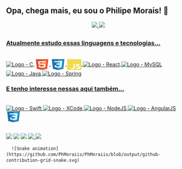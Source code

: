 ## Opa, chega mais, eu sou o Philipe Morais! 👋
<div align="center">
  <a href="https://github.com/PhMoraiis">
  <img height="50%" src="https://github-readme-stats.vercel.app/api?username=phmoraiis&show_icons=true&bg_color=-45deg, #ffd400, #7209b7, #3a0ca3, #4361ee, #ffd400, #ffd400&include_all_commits=true&count_private=true"/>
  <img height="195em" src="https://github-readme-stats.vercel.app/api/top-langs/?username=phmoraiis&layout=compact&langs_count=7&bg_color=-45deg, #ffd400, #7209b7, #3a0ca3, #4361ee, #ffd400, #ffd400"/>
</div>
  
  ##
  
  ### Atualmente estudo essas linguagens e tecnologias...
<div style="display: inline_block"><br>
  <img align="center" alt="Logo - C" height="30" width="40" src="https://cdn.jsdelivr.net/gh/devicons/devicon/icons/c/c-plain.svg" />
  <img align="center" alt="Logo - HTML" height="30" width="40" src="https://raw.githubusercontent.com/devicons/devicon/master/icons/html5/html5-original.svg">
  <img align="center" alt="Logo - CSS" height="30" width="40" src="https://raw.githubusercontent.com/devicons/devicon/master/icons/css3/css3-original.svg">
  <img align="center" alt="Logo - JS" height="30" width="40" src="https://raw.githubusercontent.com/devicons/devicon/master/icons/javascript/javascript-plain.svg">
  <img align="center" alt="Logo - React" height="30" width="40" src="https://cdn.jsdelivr.net/gh/devicons/devicon/icons/react/react-original.svg" />
  <img align="center" alt="Logo - MySQL" height="30" width="40" src="https://cdn.jsdelivr.net/gh/devicons/devicon/icons/mysql/mysql-original.svg" />
  <img align="center" alt="Logo - Java" height="30" width="40" src="https://cdn.jsdelivr.net/gh/devicons/devicon/icons/java/java-original.svg" /> 
  <img align="center" alt="Logo - Spring" height="30" width="40" src="https://cdn.jsdelivr.net/gh/devicons/devicon/icons/spring/spring-original.svg" />
</div>
  
  ### E tenho interesse nessas aqui também...
<div style="display: inline_block"><br>
  <img align="center" alt="Logo - Swift" height="30" width="40" src="https://cdn.jsdelivr.net/gh/devicons/devicon/icons/swift/swift-original.svg" />
  <img align="center" alt="Logo - XCode" height="30" width="40" src="https://cdn.jsdelivr.net/gh/devicons/devicon/icons/xcode/xcode-original.svg" />
  <img align="center" alt="Logo - NodeJS" height="30" width="40" src="https://cdn.jsdelivr.net/gh/devicons/devicon/icons/nodejs/nodejs-original.svg" />
  <img align="center" alt="Logo - AngularJS" height="30" width="40" src="https://cdn.jsdelivr.net/gh/devicons/devicon/icons/angularjs/angularjs-original.svg" />
  <img align="center" alt="Rafa-CSS" height="30" width="40" src="https://raw.githubusercontent.com/devicons/devicon/master/icons/css3/css3-original.svg">
</div>
  
  ##
  
  <div> 
  <a href="https://www.instagram.com/liipe.moraiis/" target="_blank"><img src="https://img.shields.io/badge/-Instagram-%23E4405F?style=for-the-badge&logo=instagram&logoColor=white" target="_blank"></a>
  <a href = "mailto:liperapltda@gmail.com"><img src="https://img.shields.io/badge/-Gmail-%23333?style=for-the-badge&logo=gmail&logoColor=white" target="_blank"></a>
  <a href="https://www.linkedin.com/in/philipe-barbosa-de-morais/" target="_blank"><img src="https://img.shields.io/badge/-LinkedIn-%230077B5?style=for-the-badge&logo=linkedin&logoColor=white" target="_blank"></a>
  <a href="https://github.com/PhMoraiis" target="_blank"><img src="https://img.shields.io/badge/GitHub-100000?style=for-the-badge&logo=github&logoColor=white" target="_blank">   </a>
    <a href="https://twitter.com/Morallis_" target="_blank"><img src="https://img.shields.io/badge/Twitter-1DA1F2?style=for-the-badge&logo=twitter&logoColor=white" target="_blank"></a>
    
      ![Snake animation](https://github.com/PhMoraiis/PhMoraiis/blob/output/github-contribution-grid-snake.svg)
    
  </div>
 
  

